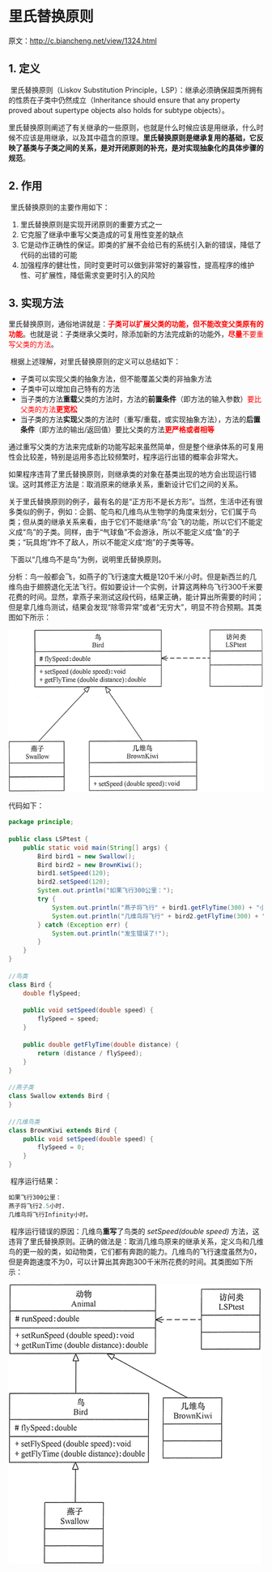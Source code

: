 # 里氏替换原则

原文：http://c.biancheng.net/view/1324.html



## 1. 定义

​        里氏替换原则（Liskov Substitution Principle，LSP）：继承必须确保超类所拥有的性质在子类中仍然成立（Inheritance should ensure that any property proved about supertype objects also holds for subtype objects）。

​        里氏替换原则阐述了有关继承的一些原则，也就是什么时候应该是用继承，什么时候不应该是用继承，以及其中蕴含的原理。**里氏替换原则是继承复用的基础，它反映了基类与子类之间的关系，是对开闭原则的补充，是对实现抽象化的具体步骤的规范**。

## 2. 作用

​        里氏替换原则的主要作用如下：

1. 里氏替换原则是实现开闭原则的重要方式之一
2. 它克服了继承中重写父类造成的可复用性变差的缺点
3. 它是动作正确性的保证。即类的扩展不会给已有的系统引入新的错误，降低了代码的出错的可能
4. 加强程序的健壮性，同时变更时可以做到非常好的兼容性，提高程序的维护性、可扩展性，降低需求变更时引入的风险

## 3. 实现方法

​        里氏替换原则，通俗地讲就是：<font color='red'>**子类可以扩展父类的功能，但不能改变父类原有的功能**</font>。也就是说：子类继承父类时，除添加新的方法完成新的功能外，<font color='red'>**尽量**不要重写父类的方法</font>。

​        根据上述理解，对里氏替换原则的定义可以总结如下：

* 子类可以实现父类的抽象方法，但不能覆盖父类的非抽象方法
* 子类中可以增加自己特有的方法
* 当子类的方法**重载**父类的方法时，方法的**前置条件**（即方法的输入参数）<font color='red'>要比父类的方法**更宽松**</font>
* 当子类的方法**实现**父类的方法时（重写/重载，或实现抽象方法），方法的**后置条件**（即方法的输出/返回值）要比父类的方法<font color='red'>**更严格或者相等**</font>

​       通过重写父类的方法来完成新的功能写起来虽然简单，但是整个继承体系的可复用性会比较差，特别是运用多态比较频繁时，程序运行出错的概率会非常大。

​        如果程序违背了里氏替换原则，则继承类的对象在基类出现的地方会出现运行错误。这时其修正方法是：取消原来的继承关系，重新设计它们之间的关系。

​        关于里氏替换原则的例子，最有名的是“正方形不是长方形”。当然，生活中还有很多类似的例子，例如：企鹅、鸵鸟和几维鸟从生物学的角度来划分，它们属于鸟类；但从类的继承关系来看，由于它们不能继承“鸟”会飞的功能，所以它们不能定义成“鸟”的子类。同样，由于“气球鱼”不会游泳，所以不能定义成“鱼”的子类；“玩具炮”炸不了敌人，所以不能定义成“炮”的子类等等。

​        下面以“几维鸟不是鸟”为例，说明里氏替换原则。

​         分析：鸟一般都会飞，如燕子的飞行速度大概是120千米/小时。但是新西兰的几维鸟由于翅膀退化无法飞行。假如要设计一个实例，计算这两种鸟飞行300千米要花费的时间。显然，拿燕子来测试这段代码，结果正确，能计算出所需要的时间；但是拿几维鸟测试，结果会发现“除零异常”或者“无穷大”，明显不符合预期。其类图如下所示：

![1](../images/SOLIDPrinciple/LSP_Principle/1.gif)

代码如下：

```java
package principle;

public class LSPtest {
    public static void main(String[] args) {
        Bird bird1 = new Swallow();
        Bird bird2 = new BrownKiwi();
        bird1.setSpeed(120);
        bird2.setSpeed(120);
        System.out.println("如果飞行300公里：");
        try {
            System.out.println("燕子将飞行" + bird1.getFlyTime(300) + "小时.");
            System.out.println("几维鸟将飞行" + bird2.getFlyTime(300) + "小时。");
        } catch (Exception err) {
            System.out.println("发生错误了!");
        }
    }
}

//鸟类
class Bird {
    double flySpeed;

    public void setSpeed(double speed) {
        flySpeed = speed;
    }

    public double getFlyTime(double distance) {
        return (distance / flySpeed);
    }
}

//燕子类
class Swallow extends Bird {
}

//几维鸟类
class BrownKiwi extends Bird {
    public void setSpeed(double speed) {
        flySpeed = 0;
    }
}
```

​        程序运行结果：

```tcl
如果飞行300公里：
燕子将飞行2.5小时.
几维鸟将飞行Infinity小时。
```

​        程序运行错误的原因：几维鸟**重写**了鸟类的 *setSpeed(double speed)*  方法，这违背了里氏替换原则。正确的做法是：取消几维鸟原来的继承关系，定义鸟和几维鸟的更一般的类，如动物类，它们都有奔跑的能力。几维鸟的飞行速度虽然为0，但是奔跑速度不为0，可以计算出其奔跑300千米所花费的时间。其类图如下所示：

![2](../images/SOLIDPrinciple/LSP_Principle/2.gif)

